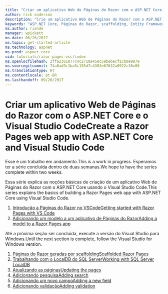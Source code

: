 ```yaml
---
title: "Criar um aplicativo Web de Páginas do Razor com o ASP.NET Core e o Visual Studio Code"
author: rick-anderson
description: "Crie um aplicativo Web de Páginas do Razor com o ASP.NET Core e o EF Core."
keywords: "ASP.NET Core, Páginas do Razor, scaffolding, Entity Framework Core, EF, EF Core, banco de dados, Code, Visual Studio Code"
ms.author: riande
manager: wpickett
ms.date: 08/26/2017
ms.topic: get-started-article
ms.technology: aspnet
ms.prod: aspnet-core
uid: tutorials/razor-pages-vsc/index
ms.openlocfilehash: 2ffa2361077c4c2719a458c59bebecf1cb0e9879
ms.sourcegitcommit: 74a8ad9c1ba5c155d7c4303e67632a0922c38e86
ms.translationtype: HT
ms.contentlocale: pt-BR
ms.lasthandoff: 09/20/2017
---
```

# <a name="create-a-razor-pages-web-app-with-aspnet-core-and-visual-studio-code"></a><span data-ttu-id="f66f0-104">Criar um aplicativo Web de Páginas do Razor com o ASP.NET Core e o Visual Studio Code</span><span class="sxs-lookup"><span data-stu-id="f66f0-104">Create a Razor Pages web app with ASP.NET Core and Visual Studio Code</span></span>

<span data-ttu-id="f66f0-105">Esse é um trabalho em andamento.</span><span class="sxs-lookup"><span data-stu-id="f66f0-105">This is a work in progress.</span></span> <span data-ttu-id="f66f0-106">Esperamos ter a série concluída dentro de duas semanas.</span><span class="sxs-lookup"><span data-stu-id="f66f0-106">We hope to have the series complete within two weeks.</span></span>

<span data-ttu-id="f66f0-107">Essa série explica as noções básicas de criação de um aplicativo Web de Páginas do Razor com o ASP.NET Core usando o Visual Studio Code.</span><span class="sxs-lookup"><span data-stu-id="f66f0-107">This series explains the basics of building a Razor Pages web app with ASP.NET Core using Visual Studio Code.</span></span>

1. [<span data-ttu-id="f66f0-108">Introdução a Páginas do Razor no VSCode</span><span class="sxs-lookup"><span data-stu-id="f66f0-108">Getting started with Razor Pages with VS Code</span></span>](xref:tutorials/razor-pages-vsc/razor-pages-start)
1. [<span data-ttu-id="f66f0-109">Adicionando um modelo a um aplicativo de Páginas do Razor</span><span class="sxs-lookup"><span data-stu-id="f66f0-109">Adding a model to a Razor Pages app</span></span>](xref:tutorials/razor-pages-vsc/model)

<span data-ttu-id="f66f0-110">Até a próxima seção ser concluída, execute a versão do Visual Studio para Windows.</span><span class="sxs-lookup"><span data-stu-id="f66f0-110">Until the next section is complete, follow the Visual Studio for Windows version.</span></span>


1. [<span data-ttu-id="f66f0-111">Páginas do Razor geradas por scaffolding</span><span class="sxs-lookup"><span data-stu-id="f66f0-111">Scaffolded Razor Pages</span></span>](xref:tutorials/razor-pages/page)
1. [<span data-ttu-id="f66f0-112">Trabalhando com o LocalDB do SQL Server</span><span class="sxs-lookup"><span data-stu-id="f66f0-112">Working with SQL Server LocalDB</span></span>](xref:tutorials/razor-pages/sql)
1. [<span data-ttu-id="f66f0-113">Atualizando as páginas</span><span class="sxs-lookup"><span data-stu-id="f66f0-113">Updating the pages</span></span>](xref:tutorials/razor-pages/da1)
1. [<span data-ttu-id="f66f0-114">Adicionando pesquisa</span><span class="sxs-lookup"><span data-stu-id="f66f0-114">Adding search</span></span>](xref:tutorials/razor-pages/search)
1. [<span data-ttu-id="f66f0-115">Adicionando um novo campo</span><span class="sxs-lookup"><span data-stu-id="f66f0-115">Adding a new field</span></span>](xref:tutorials/razor-pages/new-field)
1. [<span data-ttu-id="f66f0-116">Adicionando validação</span><span class="sxs-lookup"><span data-stu-id="f66f0-116">Adding validation</span></span>](xref:tutorials/razor-pages/validation)
